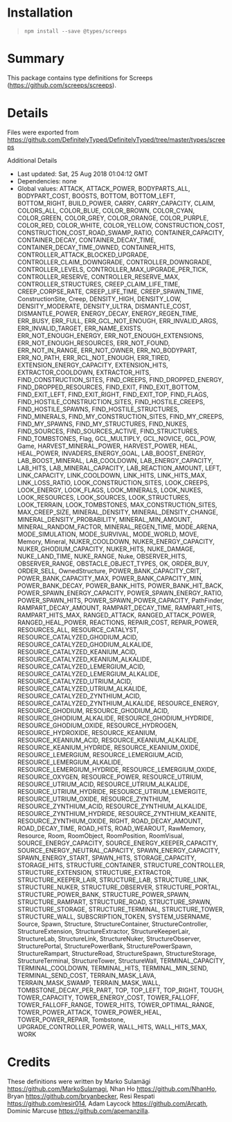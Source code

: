 # Installation
> `npm install --save @types/screeps`

# Summary
This package contains type definitions for Screeps (https://github.com/screeps/screeps).

# Details
Files were exported from https://github.com/DefinitelyTyped/DefinitelyTyped/tree/master/types/screeps

Additional Details
 * Last updated: Sat, 25 Aug 2018 01:04:12 GMT
 * Dependencies: none
 * Global values: ATTACK, ATTACK_POWER, BODYPARTS_ALL, BODYPART_COST, BOOSTS, BOTTOM, BOTTOM_LEFT, BOTTOM_RIGHT, BUILD_POWER, CARRY, CARRY_CAPACITY, CLAIM, COLORS_ALL, COLOR_BLUE, COLOR_BROWN, COLOR_CYAN, COLOR_GREEN, COLOR_GREY, COLOR_ORANGE, COLOR_PURPLE, COLOR_RED, COLOR_WHITE, COLOR_YELLOW, CONSTRUCTION_COST, CONSTRUCTION_COST_ROAD_SWAMP_RATIO, CONTAINER_CAPACITY, CONTAINER_DECAY, CONTAINER_DECAY_TIME, CONTAINER_DECAY_TIME_OWNED, CONTAINER_HITS, CONTROLLER_ATTACK_BLOCKED_UPGRADE, CONTROLLER_CLAIM_DOWNGRADE, CONTROLLER_DOWNGRADE, CONTROLLER_LEVELS, CONTROLLER_MAX_UPGRADE_PER_TICK, CONTROLLER_RESERVE, CONTROLLER_RESERVE_MAX, CONTROLLER_STRUCTURES, CREEP_CLAIM_LIFE_TIME, CREEP_CORPSE_RATE, CREEP_LIFE_TIME, CREEP_SPAWN_TIME, ConstructionSite, Creep, DENSITY_HIGH, DENSITY_LOW, DENSITY_MODERATE, DENSITY_ULTRA, DISMANTLE_COST, DISMANTLE_POWER, ENERGY_DECAY, ENERGY_REGEN_TIME, ERR_BUSY, ERR_FULL, ERR_GCL_NOT_ENOUGH, ERR_INVALID_ARGS, ERR_INVALID_TARGET, ERR_NAME_EXISTS, ERR_NOT_ENOUGH_ENERGY, ERR_NOT_ENOUGH_EXTENSIONS, ERR_NOT_ENOUGH_RESOURCES, ERR_NOT_FOUND, ERR_NOT_IN_RANGE, ERR_NOT_OWNER, ERR_NO_BODYPART, ERR_NO_PATH, ERR_RCL_NOT_ENOUGH, ERR_TIRED, EXTENSION_ENERGY_CAPACITY, EXTENSION_HITS, EXTRACTOR_COOLDOWN, EXTRACTOR_HITS, FIND_CONSTRUCTION_SITES, FIND_CREEPS, FIND_DROPPED_ENERGY, FIND_DROPPED_RESOURCES, FIND_EXIT, FIND_EXIT_BOTTOM, FIND_EXIT_LEFT, FIND_EXIT_RIGHT, FIND_EXIT_TOP, FIND_FLAGS, FIND_HOSTILE_CONSTRUCTION_SITES, FIND_HOSTILE_CREEPS, FIND_HOSTILE_SPAWNS, FIND_HOSTILE_STRUCTURES, FIND_MINERALS, FIND_MY_CONSTRUCTION_SITES, FIND_MY_CREEPS, FIND_MY_SPAWNS, FIND_MY_STRUCTURES, FIND_NUKES, FIND_SOURCES, FIND_SOURCES_ACTIVE, FIND_STRUCTURES, FIND_TOMBSTONES, Flag, GCL_MULTIPLY, GCL_NOVICE, GCL_POW, Game, HARVEST_MINERAL_POWER, HARVEST_POWER, HEAL, HEAL_POWER, INVADERS_ENERGY_GOAL, LAB_BOOST_ENERGY, LAB_BOOST_MINERAL, LAB_COOLDOWN, LAB_ENERGY_CAPACITY, LAB_HITS, LAB_MINERAL_CAPACITY, LAB_REACTION_AMOUNT, LEFT, LINK_CAPACITY, LINK_COOLDOWN, LINK_HITS, LINK_HITS_MAX, LINK_LOSS_RATIO, LOOK_CONSTRUCTION_SITES, LOOK_CREEPS, LOOK_ENERGY, LOOK_FLAGS, LOOK_MINERALS, LOOK_NUKES, LOOK_RESOURCES, LOOK_SOURCES, LOOK_STRUCTURES, LOOK_TERRAIN, LOOK_TOMBSTONES, MAX_CONSTRUCTION_SITES, MAX_CREEP_SIZE, MINERAL_DENSITY, MINERAL_DENSITY_CHANGE, MINERAL_DENSITY_PROBABILITY, MINERAL_MIN_AMOUNT, MINERAL_RANDOM_FACTOR, MINERAL_REGEN_TIME, MODE_ARENA, MODE_SIMULATION, MODE_SURVIVAL, MODE_WORLD, MOVE, Memory, Mineral, NUKER_COOLDOWN, NUKER_ENERGY_CAPACITY, NUKER_GHODIUM_CAPACITY, NUKER_HITS, NUKE_DAMAGE, NUKE_LAND_TIME, NUKE_RANGE, Nuke, OBSERVER_HITS, OBSERVER_RANGE, OBSTACLE_OBJECT_TYPES, OK, ORDER_BUY, ORDER_SELL, OwnedStructure, POWER_BANK_CAPACITY_CRIT, POWER_BANK_CAPACITY_MAX, POWER_BANK_CAPACITY_MIN, POWER_BANK_DECAY, POWER_BANK_HITS, POWER_BANK_HIT_BACK, POWER_SPAWN_ENERGY_CAPACITY, POWER_SPAWN_ENERGY_RATIO, POWER_SPAWN_HITS, POWER_SPAWN_POWER_CAPACITY, PathFinder, RAMPART_DECAY_AMOUNT, RAMPART_DECAY_TIME, RAMPART_HITS, RAMPART_HITS_MAX, RANGED_ATTACK, RANGED_ATTACK_POWER, RANGED_HEAL_POWER, REACTIONS, REPAIR_COST, REPAIR_POWER, RESOURCES_ALL, RESOURCE_CATALYST, RESOURCE_CATALYZED_GHODIUM_ACID, RESOURCE_CATALYZED_GHODIUM_ALKALIDE, RESOURCE_CATALYZED_KEANIUM_ACID, RESOURCE_CATALYZED_KEANIUM_ALKALIDE, RESOURCE_CATALYZED_LEMERGIUM_ACID, RESOURCE_CATALYZED_LEMERGIUM_ALKALIDE, RESOURCE_CATALYZED_UTRIUM_ACID, RESOURCE_CATALYZED_UTRIUM_ALKALIDE, RESOURCE_CATALYZED_ZYNTHIUM_ACID, RESOURCE_CATALYZED_ZYNTHIUM_ALKALIDE, RESOURCE_ENERGY, RESOURCE_GHODIUM, RESOURCE_GHODIUM_ACID, RESOURCE_GHODIUM_ALKALIDE, RESOURCE_GHODIUM_HYDRIDE, RESOURCE_GHODIUM_OXIDE, RESOURCE_HYDROGEN, RESOURCE_HYDROXIDE, RESOURCE_KEANIUM, RESOURCE_KEANIUM_ACID, RESOURCE_KEANIUM_ALKALIDE, RESOURCE_KEANIUM_HYDRIDE, RESOURCE_KEANIUM_OXIDE, RESOURCE_LEMERGIUM, RESOURCE_LEMERGIUM_ACID, RESOURCE_LEMERGIUM_ALKALIDE, RESOURCE_LEMERGIUM_HYDRIDE, RESOURCE_LEMERGIUM_OXIDE, RESOURCE_OXYGEN, RESOURCE_POWER, RESOURCE_UTRIUM, RESOURCE_UTRIUM_ACID, RESOURCE_UTRIUM_ALKALIDE, RESOURCE_UTRIUM_HYDRIDE, RESOURCE_UTRIUM_LEMERGITE, RESOURCE_UTRIUM_OXIDE, RESOURCE_ZYNTHIUM, RESOURCE_ZYNTHIUM_ACID, RESOURCE_ZYNTHIUM_ALKALIDE, RESOURCE_ZYNTHIUM_HYDRIDE, RESOURCE_ZYNTHIUM_KEANITE, RESOURCE_ZYNTHIUM_OXIDE, RIGHT, ROAD_DECAY_AMOUNT, ROAD_DECAY_TIME, ROAD_HITS, ROAD_WEAROUT, RawMemory, Resource, Room, RoomObject, RoomPosition, RoomVisual, SOURCE_ENERGY_CAPACITY, SOURCE_ENERGY_KEEPER_CAPACITY, SOURCE_ENERGY_NEUTRAL_CAPACITY, SPAWN_ENERGY_CAPACITY, SPAWN_ENERGY_START, SPAWN_HITS, STORAGE_CAPACITY, STORAGE_HITS, STRUCTURE_CONTAINER, STRUCTURE_CONTROLLER, STRUCTURE_EXTENSION, STRUCTURE_EXTRACTOR, STRUCTURE_KEEPER_LAIR, STRUCTURE_LAB, STRUCTURE_LINK, STRUCTURE_NUKER, STRUCTURE_OBSERVER, STRUCTURE_PORTAL, STRUCTURE_POWER_BANK, STRUCTURE_POWER_SPAWN, STRUCTURE_RAMPART, STRUCTURE_ROAD, STRUCTURE_SPAWN, STRUCTURE_STORAGE, STRUCTURE_TERMINAL, STRUCTURE_TOWER, STRUCTURE_WALL, SUBSCRIPTION_TOKEN, SYSTEM_USERNAME, Source, Spawn, Structure, StructureContainer, StructureController, StructureExtension, StructureExtractor, StructureKeeperLair, StructureLab, StructureLink, StructureNuker, StructureObserver, StructurePortal, StructurePowerBank, StructurePowerSpawn, StructureRampart, StructureRoad, StructureSpawn, StructureStorage, StructureTerminal, StructureTower, StructureWall, TERMINAL_CAPACITY, TERMINAL_COOLDOWN, TERMINAL_HITS, TERMINAL_MIN_SEND, TERMINAL_SEND_COST, TERRAIN_MASK_LAVA, TERRAIN_MASK_SWAMP, TERRAIN_MASK_WALL, TOMBSTONE_DECAY_PER_PART, TOP, TOP_LEFT, TOP_RIGHT, TOUGH, TOWER_CAPACITY, TOWER_ENERGY_COST, TOWER_FALLOFF, TOWER_FALLOFF_RANGE, TOWER_HITS, TOWER_OPTIMAL_RANGE, TOWER_POWER_ATTACK, TOWER_POWER_HEAL, TOWER_POWER_REPAIR, Tombstone, UPGRADE_CONTROLLER_POWER, WALL_HITS, WALL_HITS_MAX, WORK

# Credits
These definitions were written by Marko Sulamägi <https://github.com/MarkoSulamagi>, Nhan Ho <https://github.com/NhanHo>, Bryan <https://github.com/bryanbecker>, Resi Respati <https://github.com/resir014>, Adam Laycock <https://github.com/Arcath>, Dominic Marcuse <https://github.com/apemanzilla>.
